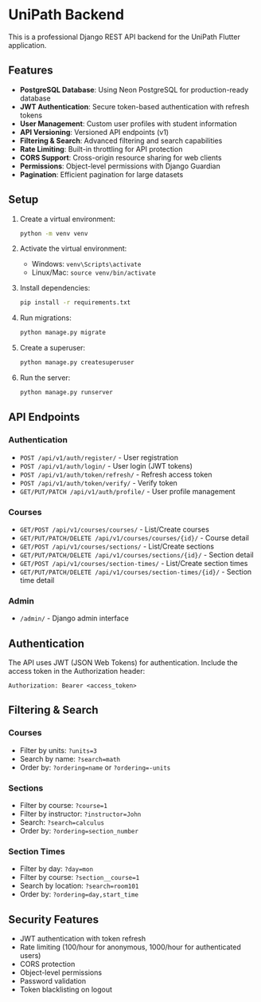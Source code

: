 # UniPath Backend

This is a professional Django REST API backend for the UniPath Flutter application.

## Features

- **PostgreSQL Database**: Using Neon PostgreSQL for production-ready database
- **JWT Authentication**: Secure token-based authentication with refresh tokens
- **User Management**: Custom user profiles with student information
- **API Versioning**: Versioned API endpoints (v1)
- **Filtering & Search**: Advanced filtering and search capabilities
- **Rate Limiting**: Built-in throttling for API protection
- **CORS Support**: Cross-origin resource sharing for web clients
- **Permissions**: Object-level permissions with Django Guardian
- **Pagination**: Efficient pagination for large datasets

## Setup

1. Create a virtual environment:
   ```bash
   python -m venv venv
   ```

2. Activate the virtual environment:
   - Windows: `venv\Scripts\activate`
   - Linux/Mac: `source venv/bin/activate`

3. Install dependencies:
   ```bash
   pip install -r requirements.txt
   ```

4. Run migrations:
   ```bash
   python manage.py migrate
   ```

5. Create a superuser:
   ```bash
   python manage.py createsuperuser
   ```

6. Run the server:
   ```bash
   python manage.py runserver
   ```

## API Endpoints

### Authentication
- `POST /api/v1/auth/register/` - User registration
- `POST /api/v1/auth/login/` - User login (JWT tokens)
- `POST /api/v1/auth/token/refresh/` - Refresh access token
- `POST /api/v1/auth/token/verify/` - Verify token
- `GET/PUT/PATCH /api/v1/auth/profile/` - User profile management

### Courses
- `GET/POST /api/v1/courses/courses/` - List/Create courses
- `GET/PUT/PATCH/DELETE /api/v1/courses/courses/{id}/` - Course detail
- `GET/POST /api/v1/courses/sections/` - List/Create sections
- `GET/PUT/PATCH/DELETE /api/v1/courses/sections/{id}/` - Section detail
- `GET/POST /api/v1/courses/section-times/` - List/Create section times
- `GET/PUT/PATCH/DELETE /api/v1/courses/section-times/{id}/` - Section time detail

### Admin
- `/admin/` - Django admin interface

## Authentication

The API uses JWT (JSON Web Tokens) for authentication. Include the access token in the Authorization header:

```
Authorization: Bearer <access_token>
```

## Filtering & Search

### Courses
- Filter by units: `?units=3`
- Search by name: `?search=math`
- Order by: `?ordering=name` or `?ordering=-units`

### Sections
- Filter by course: `?course=1`
- Filter by instructor: `?instructor=John`
- Search: `?search=calculus`
- Order by: `?ordering=section_number`

### Section Times
- Filter by day: `?day=mon`
- Filter by course: `?section__course=1`
- Search by location: `?search=room101`
- Order by: `?ordering=day,start_time`

## Security Features

- JWT authentication with token refresh
- Rate limiting (100/hour for anonymous, 1000/hour for authenticated users)
- CORS protection
- Object-level permissions
- Password validation
- Token blacklisting on logout
